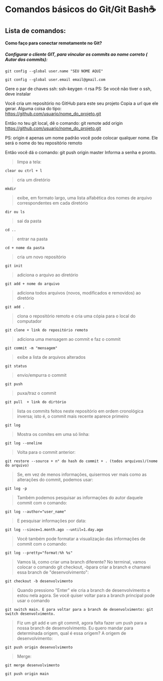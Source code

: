 # Comandos básicos do Git/Git Bash:coffee:

## Lista de comandos:

#### Como faço para conectar remotamente no Git?
##### Configurar o cliente GIT, para vincular os commits ao nome correto ( Autor dos commits):
```
git config --global user.name "SEU NOME AQUI"
```
```
git config --global user.email email@gmail.com
```

Gere o par de chaves ssh: ssh-keygen -t rsa
PS: Se você não tiver o ssh, deve instalar

Você cria um repositório no GitHub para este seu projeto
Copia a url que ele gerar. Alguma coisa do tipo: https://github.com/usuario/nome_do_projeto.git

Então no teu git local, dê o comando: git remote add origin https://github.com/usuario/nome_do_projeto.git

PS: origin é apenas um nome padrão você pode colocar qualquer nome. Ele será o nome do teu repositório remoto

Então você dá o comando: git push origin master
Informa a senha e pronto.


> limpa a tela:
```
clear ou ctrl + l 
```

> cria um diretório 
```
mkdir
```

> exibe, em formato largo, uma lista alfabética dos nomes de arquivo correspondentes em cada diretório
```
dir ou ls
```

> sai da pasta
```
cd .. 
```

> entrar na pasta
```
cd + nome da pasta 
```

> cria um novo repositório
```
git init 
```

> adiciona o arquivo ao diretório 
```
git add + nome do arquivo 
```

> adiciona todos arquivos (novos, modificados e removidos) ao diretório
```
git add .  
```

> clona o repositório remoto e cria uma cópia para o local do computador
```
git clone + link do repositório remoto 
```

> adiciona uma mensagem ao commit e faz o commit
```
git commit -m "mensagem" 
```

> exibe a lista de arquivos alterados
``` 
git status 
```

>envio/empurra o commit
```
git push  
```

> puxa/traz o commit
```
git pull  + link do dirtório
```

>  lista os commits feitos neste repositório em ordem cronológica inversa; isto é, o commit mais recente aparece primeiro
```
git log 
```

> Mostra os comites em uma só linha:
```
git log --oneline 
```

> Volta para o commit anterior:
```
git restore --source + n° do hash do commit + . (todos arquivos)/(nome do arquivo)
```

> Se, em vez de menos informações, quisermos ver mais como as alterações do commit, podemos usar:
```
git log -p
```

> Também podemos pesquisar as informações do autor daquele commit com o comando:
```
git log --author="user_name"
```

>E pesquisar informações por data:
```
git log --since=1.month.ago --until=1.day.ago
```

>Você também pode formatar a visualização das informações de commit com o comando:
```
git log --pretty="format:%h %s"
```

>Vamos lá, como criar uma branch diferente? No terminal, vamos colocar o comando git checkout, -bpara criar a branch e chamarei essa branch de "desenvolvimento":
```
git checkout -b desenvolvimento
```

>Quando pressiono "Enter" ele cria a branch de desenvolvimento e estou nela agora. Se você quiser voltar para a branch principal pode usar o comando
```
git switch main. E para voltar para a branch de desenvolvimento: git switch desenvolvimento.
```

>Fiz um git add e um git commit, agora falta fazer um push para a nossa branch de desenvolvimento. Eu quero mandar para determinada origem, qual é essa origem? A origem de desenvolvimento:
```
git push origin desenvolvimento
```

> Merge:
```
git merge desenvolvimento
```
```
git push origin main
```




